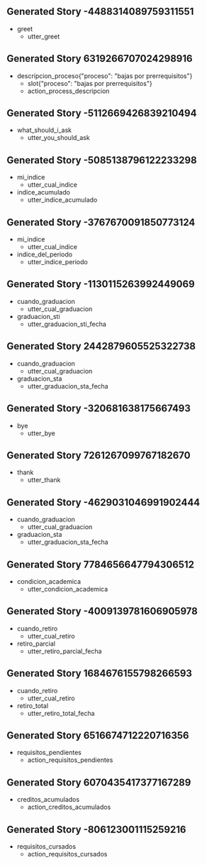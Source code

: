 
## Generated Story -4488314089759311551
* greet
    - utter_greet

## Generated Story 6319266707024298916
* descripcion_proceso{"proceso": "bajas por prerrequisitos"}
    - slot{"proceso": "bajas por prerrequisitos"}
    - action_process_descripcion

## Generated Story -5112669426839210494
* what_should_i_ask
    - utter_you_should_ask

## Generated Story -5085138796122233298
* mi_indice
    - utter_cual_indice
* indice_acumulado
    - utter_indice_acumulado

## Generated Story -3767670091850773124
* mi_indice
    - utter_cual_indice
* indice_del_periodo
    - utter_indice_periodo

## Generated Story -1130115263992449069
* cuando_graduacion
    - utter_cual_graduacion
* graduacion_sti
    - utter_graduacion_sti_fecha

## Generated Story 2442879605525322738
* cuando_graduacion
    - utter_cual_graduacion
* graduacion_sta
    - utter_graduacion_sta_fecha

## Generated Story -320681638175667493
* bye
    - utter_bye
## Generated Story 7261267099767182670
* thank
    - utter_thank

## Generated Story -4629031046991902444
* cuando_graduacion
    - utter_cual_graduacion
* graduacion_sta
    - utter_graduacion_sta_fecha

## Generated Story 7784656647794306512
* condicion_academica
    - utter_condicion_academica
## Generated Story -4009139781606905978
* cuando_retiro
    - utter_cual_retiro
* retiro_parcial
    - utter_retiro_parcial_fecha

## Generated Story 1684676155798266593
* cuando_retiro
    - utter_cual_retiro
* retiro_total
    - utter_retiro_total_fecha
    
## Generated Story 6516674712220716356
* requisitos_pendientes
    - action_requisitos_pendientes

## Generated Story 6070435417377167289
* creditos_acumulados
    - action_creditos_acumulados

## Generated Story -806123001115259216
* requisitos_cursados
    - action_requisitos_cursados
